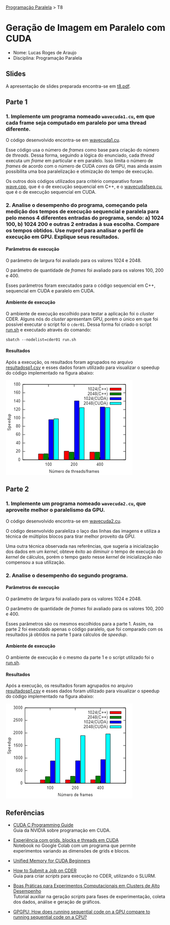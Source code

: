 [Programação Paralela](https://github.com/lucasroges/elc139-2019a) > T8

# Geração de Imagem em Paralelo com CUDA

- Nome: Lucas Roges de Araujo
- Disciplina: Programação Paralela

## Slides

A apresentação de slides preparada encontra-se em [t8.pdf](t8.pdf).

## Parte 1

### 1. Implemente um programa nomeado `wavecuda1.cu`, em que cada frame seja computado em paralelo por uma thread diferente.

O código desenvolvido encontra-se em [wavecuda1.cu](wavecuda1.cu).

Esse código usa o número de *frames* como base para criação do número de *threads*. Dessa forma, seguindo a lógica do enunciado, cada *thread* executa um *frame* em particular e em paralelo. Isso limita o número de *frames* de acordo com o número de CUDA *cores* da GPU, mas ainda assim possibilita uma boa paralelização e otimização do tempo de execução.

Os outros dois códigos utilizados para critério comparativo foram [wave.cpp](wave/wave.cpp), que é o de execução sequencial em C++, e o [wavecuda1seq.cu](parte1/wavecuda1seq.cu), que é o de execução sequencial em CUDA.

### 2. Analise o desempenho do programa, começando pela medição dos tempos de execução sequencial e paralela para pelo menos 4 diferentes entradas do programa, sendo: a) 1024 100, b) 1024 200 e outras 2 entradas à sua escolha. Compare os tempos obtidos. Use nvprof para analisar o perfil de execução em GPU. Explique seus resultados.

#### Parâmetros de execução

O parâmetro de largura foi avaliado para os valores 1024 e 2048.

O parâmetro de quantidade de *frames* foi avaliado para os valores 100, 200 e 400.

Esses parâmetros foram executados para o código sequencial em C++, sequencial em CUDA e paralelo em CUDA.

#### Ambiente de execução

O ambiente de execução escolhido para testar a aplicação foi o *cluster* CDER. Alguns nós do *cluster* apresentam GPU, porém o único em que foi possível executar o script foi o `cder01`. Dessa forma foi criado o script [run.sh](parte1/run.sh) e executado através do comando:

```
sbatch --nodelist=cder01 run.sh
```

#### Resultados

Após a execução, os resultados foram agrupados no arquivo [resultadosp1.csv](parte1/resultadosp1.csv) e esses dados foram utilizado para visualizar o speedup do código implementado na figura abaixo:

![speedup-p1](parte1/speedup-parte1.png)

## Parte 2

### 1. Implemente um programa nomeado `wavecuda2.cu`, que aproveite melhor o paralelismo da GPU.

O código desenvolvido encontra-se em [wavecuda2.cu](wavecuda2.cu).

O código desenvolvido paraleliza o laço das linhas das imagens e utiliza a técnica de múltiplos blocos para tirar melhor proveito da GPU.

Uma outra técnica observada nas referências, que sugeria a inicialização dos dados em um *kernel*, obteve êxito ao diminuir o tempo de execução do *kernel* de cálculos, porém o tempo gasto nesse *kernel* de inicialização não compensou a sua utilização.

### 2. Analise o desempenho do segundo programa.

#### Parâmetros de execução

O parâmetro de largura foi avaliado para os valores 1024 e 2048.

O parâmetro de quantidade de *frames* foi avaliado para os valores 100, 200 e 400.

Esses parâmetros são os mesmos escolhidos para a parte 1. Assim, na parte 2 foi executado apenas o código paralelo, que foi comparado com os resultados já obtidos na parte 1 para cálculos de *speedup*.

#### Ambiente de execução

O ambiente de execução é o mesmo da parte 1 e o script utilizado foi o [run.sh](parte2/run.sh).

#### Resultados

Após a execução, os resultados foram agrupados no arquivo [resultadosp1.csv](parte2/resultadosp2.csv) e esses dados foram utilizado para visualizar o speedup do código implementado na figura abaixo:

![speedup-p2](parte2/speedup-parte2.png)

## Referências

- [CUDA C Programming Guide](https://docs.nvidia.com/cuda/cuda-c-programming-guide/)  
  Guia da NVIDIA sobre programação em CUDA.
  
- [Experiência com grids, blocks e threads em CUDA](https://colab.research.google.com/drive/1uSTM6C0p4n4aAuvFksplqFxa4NG87rMp)  
  Notebook no Google Colab com um programa que permite experimentos variando as dimensões de grids e blocos.

- [Unified Memory for CUDA Beginners](https://devblogs.nvidia.com/unified-memory-cuda-beginners/)

- [How to Submit a Job on CDER](https://help.rs.gsu.edu/display/PD/How+to+Submit+a+Job+on+CDER)  
  Guia para criar *scripts* para execução no CDER, utilizando o SLURM.

- [Boas Práticas para Experimentos Computacionais em Clusters de Alto Desempenho](https://github.com/viniciusvgp/tutorial-mc-erad-2019)  
  Tutorial auxiliar na geração *scripts* para fases de experimentação, coleta dos dados, análise e geração de gráficos.

- [GPGPU: How does running sequential code on a GPU compare to running sequential code on a CPU?](https://www.quora.com/GPGPU-How-does-running-sequential-code-on-a-GPU-compare-to-running-sequential-code-on-a-CPU)